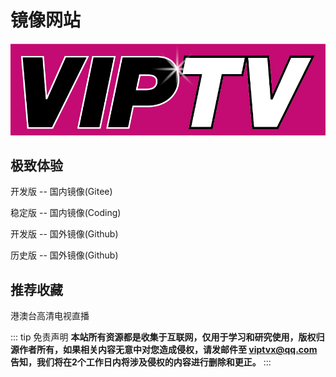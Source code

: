 # 镜像网站
![](../.vuepress/public/images/logo/VIPTV-LOGO-LONG-FINAL@1x.png)
## 极致体验
<p><ActionLink class="primary" url="http://viptv.gitee.io/dev">开发版 -- 国内镜像(Gitee)</ActionLink></p> 
<p><ActionLink class="primary" url="http://viptv.vfeng.xyz/">稳定版 -- 国内镜像(Coding)</ActionLink></p>
<p><ActionLink class="primary" url="http://viptvx.github.io/dev">开发版 -- 国外镜像(Github)</ActionLink></p>
<p><ActionLink class="primary" url="http://viptvx.github.io/old">历史版 -- 国外镜像(Github)</ActionLink></p>
 
## 推荐收藏
<p><VideoLesson href="https://woniuzfb.com/" title="港澳台高清电视直播">港澳台高清电视直播</VideoLesson></p>

::: tip 免责声明
**本站所有资源都是收集于互联网，仅用于学习和研究使用，版权归源作者所有，如果相关内容无意中对您造成侵权，请发邮件至 viptvx@qq.com 告知，我们将在2个工作日内将涉及侵权的内容进行删除和更正。**
:::
